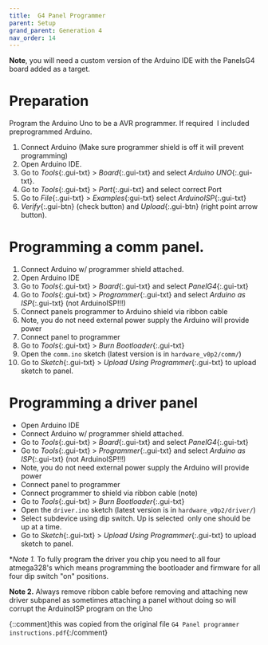 ```yaml
---
title:  G4 Panel Programmer
parent: Setup
grand_parent: Generation 4
nav_order: 14
---
```


**Note**, you will need a custom version of the Arduino IDE with the PanelsG4
board added as a target.

# Preparation

Program the Arduino Uno to be a AVR programmer. If required ­ I included
pre­programmed Arduino.

1. Connect Arduino (Make sure programmer shield is off it will prevent programming)
1. Open Arduino IDE.
1. Go to *Tools*{:.gui-txt} ­> *Board*{:.gui-txt} and select *Arduino UNO*{:.gui-txt}.
1. Go to *Tools*{:.gui-txt} ­> *Port*{:.gui-txt} and select correct Port
1. Go to *File*{:.gui-txt} ­> *Examples*{:gui-txt} select *ArduinoISP*{:.gui-txt}
1. *Verify*{:.gui-btn} (check button) and *Upload*{:.gui-btn} (right point arrow button).

# Programming a comm panel.

1. Connect Arduino w/ programmer shield attached.
1. Open Arduino IDE
1. Go to *Tools*{:.gui-txt} ­> *Board*{:.gui-txt} and select *PanelG4*{:.gui-txt}
1. Go to *Tools*{:.gui-txt} ­> *Programmer*{:.gui-txt} and select *Arduino as ISP*{:.gui-txt} (not ArduinoISP!!!)
1. Connect panels programmer to Arduino shield via ribbon cable
1. Note, you do not need external power supply the Arduino will provide power
1. Connect panel to programmer
1. Go to *Tools*{:.gui-txt} ­> *Burn Bootloader*{:.gui-txt}
1. Open the `comm.ino` sketch (latest version is in `hardware_v0p2/comm/`)
1. Go to *Sketch*{:.gui-txt} ­> *Upload Using Programmer*{:.gui-txt} to upload sketch to panel.

# Programming a driver panel

* Open Arduino IDE
* Connect Arduino w/ programmer shield attached.
* Go to *Tools*{:.gui-txt} ­> *Board*{:.gui-txt} and select *PanelG4*{:.gui-txt}
* Go to *Tools*{:.gui-txt} ­> *Programmer*{:.gui-txt} and select *Arduino as ISP*{:.gui-txt} (not ArduinoISP!!!)
* Note, you do not need external power supply the Arduino will provide power
* Connect panel to programmer
* Connect programmer to shield via ribbon cable (note)
* Go to *Tools*{:.gui-txt} ­> *Burn Bootloader*{:.gui-txt}
* Open the `driver.ino` sketch (latest version is in `hardware_v0p2/driver/`)
* Select subdevice using dip switch. Up is selected ­ only one should be up at a time.
* Go to *Sketch*{:.gui-txt} ­> *Upload Using Programmer*{:.gui-txt} to upload sketch to panel.

**Note 1.* To fully program the driver you chip you need to all four atmega328's
which means programming the bootloader and firmware for all four dip switch "on"
positions.

**Note 2.** Always remove ribbon cable before removing and attaching new driver
subpanel as sometimes attaching a panel without doing so will corrupt the
ArduinoISP program on the Uno

{::comment}this was copied from the original file `G4 Panel programmer instructions.pdf`{:/comment}